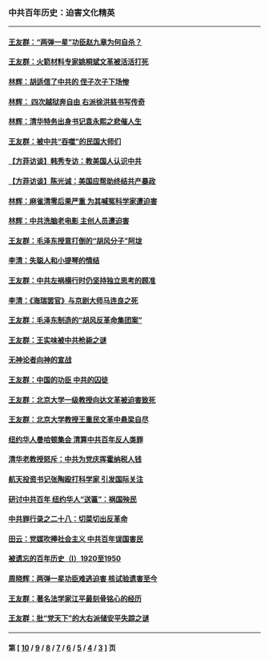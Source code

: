 ### 中共百年历史：迫害文化精英
---
#### [王友群：“两弹一星”功臣赵九章为何自杀？](../../pages/nf1176111/n14059162.md?09090430) 
#### [王友群：火箭材料专家姚桐斌文革被活活打死](../../pages/nf1176111/n14048805.md?09090430) 
#### [林辉：胡适信了中共的 侄子次子下场惨](../../pages/nf1176111/n14019760.md?09090430) 
#### [林辉： 四次越狱奔自由 右派徐洪慈书写传奇](../../pages/nf1176111/n14010438.md?09090430) 
#### [林辉：清华特务出身书记袁永熙之悲催人生](../../pages/nf1176111/n13997413.md?09090430) 
#### [王友群：被中共“吞噬”的民国大师们](../../pages/nf1176111/n13942620.md?09090430) 
#### [【方菲访谈】韩秀专访：教美国人认识中共](../../pages/nf1176111/n13821310.md?09090430) 
#### [【方菲访谈】陈光诚：美国应帮助终结共产暴政](../../pages/nf1176111/n13759521.md?09090430) 
#### [林辉：麻雀清零后果严重 为其喊冤科学家遭迫害](../../pages/nf1176111/n13746900.md?09090430) 
#### [林辉：中共洗脑老电影 主创人员遭迫害](../../pages/nf1176111/n13699437.md?09090430) 
#### [王友群：毛泽东授意打倒的“胡风分子”阿垅](../../pages/nf1176111/n13592541.md?09090430) 
#### [李清：失聪人和小提琴的情结](../../pages/nf1176111/n13459280.md?09090430) 
#### [王友群：中共左祸横行时仍坚持独立思考的顾准](../../pages/nf1176111/n13444722.md?09090430) 
#### [李清：《海瑞罢官》与京剧大师马连良之死](../../pages/nf1176111/n13412316.md?09090430) 
#### [王友群：毛泽东制造的“胡风反革命集团案”](../../pages/nf1176111/n13324909.md?09090430) 
#### [王友群：王实味被中共枪毙之谜](../../pages/nf1176111/n13307502.md?09090430) 
#### [无神论者向神的宣战](../../pages/nf1176111/n13281535.md?09090430) 
#### [王友群：中国的功臣 中共的囚徒](../../pages/nf1176111/n13291790.md?09090430) 
#### [王友群：北京大学一级教授向达文革被迫害致死](../../pages/nf1176111/n13150966.md?09090430) 
#### [王友群：北京大学教授王重民文革中悬梁自尽](../../pages/nf1176111/n13084645.md?09090430) 
#### [纽约华人曼哈顿集会 清算中共百年反人类罪](../../pages/nf1176111/n13084157.md?09090430) 
#### [清华老教授怒斥：中共为党庆挥霍纳税人钱](../../pages/nf1176111/n13071430.md?09090430) 
#### [航天投资书记张陶殴打科学家 引发国际关注](../../pages/nf1176111/n13069132.md?09090430) 
#### [研讨中共百年 纽约华人“送匾”：祸国殃民](../../pages/nf1176111/n13057367.md?09090430) 
#### [中共罪行录之二十八：切菜切出反革命](../../pages/nf1176111/n13030600.md?09090430) 
#### [田云：党媒吹捧社会主义 中共百年误国害民](../../pages/nf1176111/n13006682.md?09090430) 
#### [被遗忘的百年历史（I）1920至1950](../../pages/nf1176111/n12986411.md?09090430) 
#### [周晓辉：两弹一星功臣难逃迫害 核试验遗害至今](../../pages/nf1176111/n12974997.md?09090430) 
#### [王友群：著名法学家江平最刻骨铭心的经历](../../pages/nf1176111/n12970787.md?09090430) 
#### [王友群：批“党天下”的大右派储安平失踪之谜](../../pages/nf1176111/n12954229.md?09090430) 

---
#### 第 [ [10](./10.md?09090430) / [9](./9.md?09090430) / [8](./8.md?09090430) / [7](./7.md?09090430) / [6](./6.md?09090430) / [5](./5.md?09090430) / [4](./4.md?09090430) / [3](./3.md?09090430) ] 页
